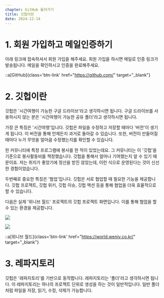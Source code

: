 ```yaml
---
chapter: GitHub 들어가기
title: 깃헙이란
date: 2024-12-14
---
```


# 1. 회원 가입하고 메일인증하기

아래 링크에 접속하셔서 회원 가입을 해주세요. 회원 가입을 하시면 메일로 인증 링크가 발송됩니다. 메일을 확인하시고 인증을 완료해주세요.

::a[GitHub]{class='btn-link' href="https://github.com/" target="\_blank"}

# 2. 깃헙이란

깃헙은 '시간여행이 가능한 구글 드라이브'라고 생각하시면 됩니다. 구글 드라이브를 사용하시지 않는 분은 '시간여행이 가능한 공유 폴더'라고 생각하시면 됩니다.

가장 큰 특징은 '시간여행'입니다. 깃헙은 파일을 수정하고 저장할 때마다 '버전'이 생기게 됩니다. 이 버전을 통해 언제든지 과거로 돌아갈 수 있습니다. 또한, 버전이 만들어질 때마다 누가 무엇을 얼마큼 수정했는지를 확인할 수 있습니다.

한 커뮤니티에 특정 프로그램에 봉사를 한 적이 있었는데요. 그 커뮤니티는 이 '깃헙'을 기준으로 봉사활동비를 책정했습니다. 깃헙을 통해서 얼마나 기여했는지 알 수 있기 때문이죠. 저는 취지가 좋았기에 정산을 받진 않았는데, 이런 식으로 운영된다는 것이 신선한 경험이었습니다.

두번째로 중요한 특징은 '협업'입니다. 깃헙은 서로 협업할 때 필요한 기능을 제공합니다. 깃헙 프로젝트, 깃헙 위키, 깃헙 이슈, 깃헙 액션 등을 통해 협업을 더욱 효율적으로 할 수 있습니다.

다음은 실제 '위니브 월드' 프로젝트의 깃헙 프로젝트 화면입니다. 이를 통해 협업을 할 수 있는 환경을 제공합니다.

![](/images/basecamp-github/ch01-2-1.png)

![](/images/basecamp-github/ch01-2-2.png)

::a[위니브 월드]{class='btn-link' href="https://world.weniv.co.kr/" target="\_blank"}

# 3. 레파지토리

깃헙은 '레파지토리'를 기반으로 동작합니다. 레파지토리는 '폴더'라고 생각하시면 됩니다. 이 레파지토리는 하나의 프로젝트 단위로 생성을 하는 것이 일반적입니다. 일반 폴더처럼 파일을 저장, 읽기, 수정, 삭제가 가능합니다.


